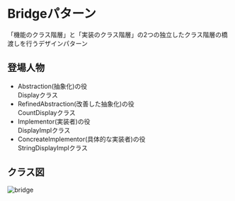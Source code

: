 # Bridgeパターン
「機能のクラス階層」と「実装のクラス階層」の2つの独立したクラス階層の橋渡しを行うデザインパターン

## 登場人物
- Abstraction(抽象化)の役  
Displayクラス
- RefinedAbstraction(改善した抽象化)の役  
CountDisplayクラス
- Implementor(実装者)の役  
DisplayImplクラス
- ConcreateImplementor(具体的な実装者)の役  
StringDisplayImplクラス

## クラス図
![bridge](https://user-images.githubusercontent.com/11749585/34566018-59c24c94-f1a0-11e7-8ac0-3dd3a2253c82.jpg)
